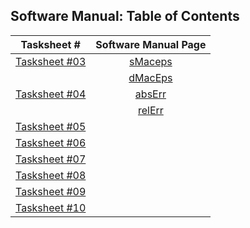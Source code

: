 ## Software Manual: Table of Contents

|                                      Tasksheet #                                                       |                      Software Manual Page                       |
| :----------------------------------------------------------------------------------------------------: | :-------------------------------------------------------------: |
| [Tasksheet #03](https://github.com/jpoll962/math4610/blob/master/hw_toc/Tasksheet_03/Tasksheet_03.md)  | [sMaceps](https://github.com/jpoll962/math4610/blob/master/hw_toc/SoftwareManual/sMacEps.md) |
|                                                                                                        | [dMacEps](https://github.com/jpoll962/math4610/blob/master/hw_toc/SoftwareManual/dMacEps.md) |
| [Tasksheet #04](https://github.com/jpoll962/math4610/blob/master/hw_toc/Tasksheet_04/Tasksheet_04.md)  | [absErr](https://github.com/jpoll962/math4610/blob/master/hw_toc/SoftwareManual/absErr.md)  |
|                                                                                                        | [relErr](https://github.com/jpoll962/math4610/blob/master/hw_toc/SoftwareManual/relErr.md)  |
| [Tasksheet #05](https://github.com/jpoll962/math4610/blob/master/hw_toc/Tasksheet_05/Tasksheet_05.md)  | |
| [Tasksheet #06](https://github.com/jpoll962/math4610/blob/master/hw_toc/Tasksheet_06/Tasksheet_06.md)  | |
| [Tasksheet #07](https://github.com/jpoll962/math4610/blob/master/hw_toc/Tasksheet_07/Tasksheet_07.md)  | |
| [Tasksheet #08](https://github.com/jpoll962/math4610/blob/master/hw_toc/Tasksheet_08/Tasksheet_08.md)  | |
| [Tasksheet #09](https://github.com/jpoll962/math4610/blob/master/hw_toc/Tasksheet_09/Tasksheet_09.md)  | |
| [Tasksheet #10](https://github.com/jpoll962/math4610/blob/master/hw_toc/Tasksheet_10/Tasksheet_10.md)  | |
